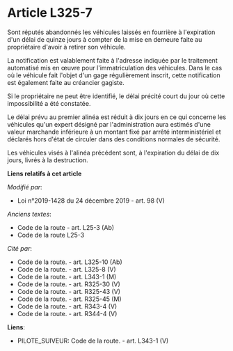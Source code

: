 # Article L325-7

Sont réputés abandonnés les véhicules laissés en fourrière à l'expiration d'un délai de quinze jours à compter de la mise en
demeure faite au propriétaire d'avoir à retirer son véhicule.

La notification est valablement faite à l'adresse indiquée par le traitement automatisé mis en œuvre pour l'immatriculation
des véhicules. Dans le cas où le véhicule fait l'objet d'un gage régulièrement inscrit, cette notification est également
faite au créancier gagiste.

Si le propriétaire ne peut être identifié, le délai précité court du jour où cette impossibilité a été constatée.

Le délai prévu au premier alinéa est réduit à dix jours en ce qui concerne les véhicules qu'un expert désigné par
l'administration aura estimés d'une valeur marchande inférieure à un montant fixé par arrêté interministériel et déclarés
hors d'état de circuler dans des conditions normales de sécurité.

Les véhicules visés à l'alinéa précédent sont, à l'expiration du délai de dix jours, livrés à la destruction.

**Liens relatifs à cet article**

_Modifié par_:

  - Loi n°2019-1428 du 24 décembre 2019 - art. 98 (V)

_Anciens textes_:

  - Code de la route - art. L25-3 (Ab)
  - Code de la route L25-3

_Cité par_:

  - Code de la route. - art. L325-10 (Ab)
  - Code de la route. - art. L325-8 (V)
  - Code de la route. - art. L343-1 (M)
  - Code de la route. - art. R325-30 (V)
  - Code de la route. - art. R325-43 (V)
  - Code de la route. - art. R325-45 (M)
  - Code de la route. - art. R343-4 (V)
  - Code de la route. - art. R344-4 (V)

**Liens**:

  - PILOTE_SUIVEUR: Code de la route. - art. L343-1 (V)
